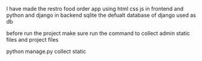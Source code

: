 

I have made the restro food order app using html css js in frontend
and python and django in backend
sqlite the defualt database of django used as db

before run the project 
make sure run the command to collect admin static files and project files 

python manage.py collect static
